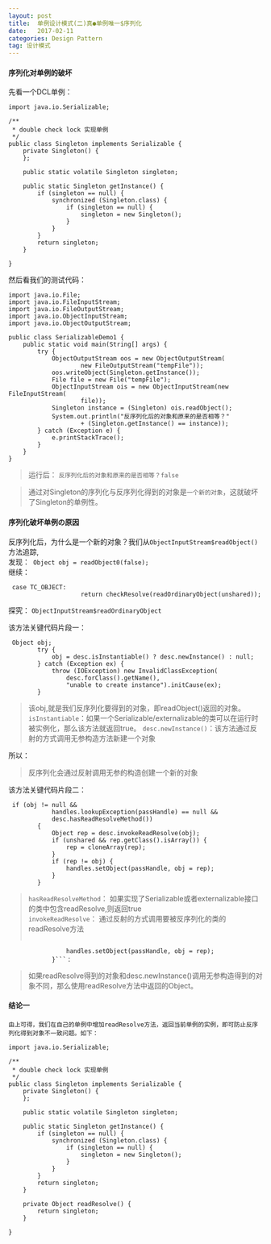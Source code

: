 ```yaml
---
layout: post
title:  单例设计模式(二)真●单例唯一$序列化
date:   2017-02-11
categories: Design Pattern
tag: 设计模式
---
```

 

#### 序列化对单例的破坏 ####

先看一个DCL单例：

	import java.io.Serializable;

	/**
	 * double check lock 实现单例
	 */
	public class Singleton implements Serializable {
		private Singleton() {
		};

		public static volatile Singleton singleton;

		public static Singleton getInstance() {
			if (singleton == null) {
				synchronized (Singleton.class) {
					if (singleton == null) {
						singleton = new Singleton();
					}
				}
			}
			return singleton;
		}

	}

然后看我们的测试代码：

	import java.io.File;
	import java.io.FileInputStream;
	import java.io.FileOutputStream;
	import java.io.ObjectInputStream;
	import java.io.ObjectOutputStream;

	public class SerializableDemo1 {
		public static void main(String[] args) {
			try {
				ObjectOutputStream oos = new ObjectOutputStream(
						new FileOutputStream("tempFile"));
				oos.writeObject(Singleton.getInstance());
				File file = new File("tempFile");
				ObjectInputStream ois = new ObjectInputStream(new FileInputStream(
						file));
				Singleton instance = (Singleton) ois.readObject();
				System.out.println("反序列化后的对象和原来的是否相等？"
						+ (Singleton.getInstance() == instance));
			} catch (Exception e) {
				e.printStackTrace();
			}
		}
	}

> 运行后： ``` 反序列化后的对象和原来的是否相等？false ```

> 通过对Singleton的序列化与反序列化得到的对象是```一个新的对象```，这就破坏了Singleton的单例性。


#### 序列化破坏单例の原因 ####

反序列化后，为什么是一个新的对象？我们从```ObjectInputStream$readObject()```方法追踪,<br/>
发现：``` Object obj = readObject0(false);```<br/>
继续：

	 case TC_OBJECT:
	                    return checkResolve(readOrdinaryObject(unshared));

探究： ```ObjectInputStream$readOrdinaryObject```

该方法关键代码片段一：

	 Object obj;
	        try {
	            obj = desc.isInstantiable() ? desc.newInstance() : null;
	        } catch (Exception ex) {
	            throw (IOException) new InvalidClassException(
	                desc.forClass().getName(),
	                "unable to create instance").initCause(ex);
	        }

> 该obj,就是我们反序列化要得到的对象，即readObject()返回的对象。<br/>
> ```isInstantiable```：如果一个Serializable/externalizable的类可以在运行时被实例化，那么该方法就返回true。
> ```desc.newInstance()```：该方法通过反射的方式调用无参构造方法新建一个对象

所以：

> 反序列化会通过反射调用无参的构造创建一个新的对象

该方法关键代码片段二：

	 if (obj != null &&
	            handles.lookupException(passHandle) == null &&
	            desc.hasReadResolveMethod())
	        {
	            Object rep = desc.invokeReadResolve(obj);
	            if (unshared && rep.getClass().isArray()) {
	                rep = cloneArray(rep);
	            }
	            if (rep != obj) {
	                handles.setObject(passHandle, obj = rep);
	            }
	        }

> ```hasReadResolveMethod```： 如果实现了Serializable或者externalizable接口的类中包含readResolve,则返回true<br/>
> ```invokeReadResolve```： 通过反射的方式调用要被反序列化的类的readResolve方法<br/>
> ```if (rep != obj) {
	                handles.setObject(passHandle, obj = rep);
	            }```：
>如果readResolve得到的对象和desc.newInstance()调用无参构造得到的对象不同，那么使用readResolve方法中返回的Object。

#### 结论一 ####

	由上可得，我们在自己的单例中增加readResolve方法，返回当前单例的实例，即可防止反序列化得到对象不一致问题。如下：

	import java.io.Serializable;

	/**
	 * double check lock 实现单例
	 */
	public class Singleton implements Serializable {
		private Singleton() {
		};

		public static volatile Singleton singleton;

		public static Singleton getInstance() {
			if (singleton == null) {
				synchronized (Singleton.class) {
					if (singleton == null) {
						singleton = new Singleton();
					}
				}
			}
			return singleton;
		}

		private Object readResolve() {
			return singleton;
		}

	}
